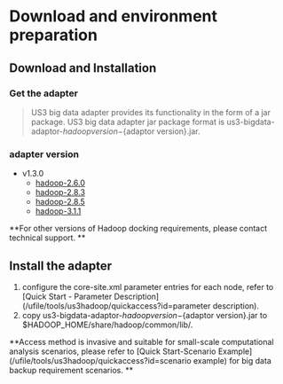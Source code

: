 # Download and environment preparation

## Download and Installation

### Get the adapter

> US3 big data adapter provides its functionality in the form of a jar package. US3 big data adapter jar package format is us3-bigdata-adaptor-${hadoop version}-${adaptor version}.jar.

### adapter version

- v1.3.0
  - [hadoop-2.6.0](http://us3-release.cn-bj.ufileos.com/us3-bigdata/adaptor/v1.3.0/us3-bigdata-adaptor-2.6.0-1.3.0.jar)
  - [hadoop-2.8.3](http://us3-release.cn-bj.ufileos.com/us3-bigdata/adaptor/v1.3.0/us3-bigdata-adaptor-2.8.3-1.3.0.jar)
  - [hadoop-2.8.5](http://us3-release.cn-bj.ufileos.com/us3-bigdata/adaptor/v1.3.0/us3-bigdata-adaptor-2.8.5-1.3.0.jar)
  - [hadoop-3.1.1](http://us3-release.cn-bj.ufileos.com/us3-bigdata/adaptor/v1.3.0/us3-bigdata-adaptor-3.1.1-1.3.0.jar)

**For other versions of Hadoop docking requirements, please contact technical support. **

## Install the adapter

1. configure the core-site.xml parameter entries for each node, refer to [Quick Start - Parameter Description](/ufile/tools/us3hadoop/quickaccess?id=parameter description).
2. copy us3-bigdata-adaptor-${hadoop version}-${adaptor version}.jar to $HADOOP_HOME/share/hadoop/common/lib/.

**Access method is invasive and suitable for small-scale computational analysis scenarios, please refer to [Quick Start-Scenario Example](/ufile/tools/us3hadoop/quickaccess?id=scenario example) for big data backup requirement scenarios. **
